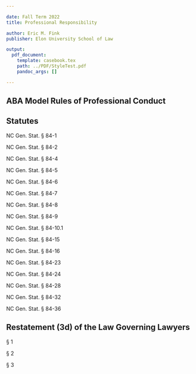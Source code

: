 ```yaml
---

date: Fall Term 2022
title: Professional Responsibility

author: Eric M. Fink
publisher: Elon University School of Law

output:
  pdf_document:
    template: casebook.tex
    path: ../PDF/StyleTest.pdf
    pandoc_args: []

---
```


## ABA Model Rules of Professional Conduct



## Statutes

NC Gen. Stat. § 84-1

NC Gen. Stat. § 84-2

NC Gen. Stat. § 84-4

NC Gen. Stat. § 84-5

NC Gen. Stat. § 84-6

NC Gen. Stat. § 84-7

NC Gen. Stat. § 84-8

NC Gen. Stat. § 84-9

NC Gen. Stat. § 84-10.1

NC Gen. Stat. § 84-15

NC Gen. Stat. § 84-16

NC Gen. Stat. § 84-23

NC Gen. Stat. § 84-24

NC Gen. Stat. § 84-28

NC Gen. Stat. § 84-32

NC Gen. Stat. § 84-36


## Restatement (3d) of the Law Governing Lawyers

§ 1

§ 2

§ 3
